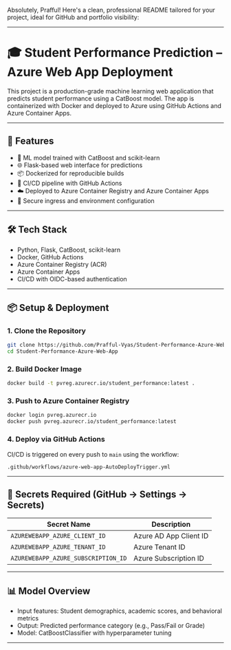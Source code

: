 Absolutely, Prafful! Here's a clean, professional README tailored for your project, ideal for GitHub and portfolio visibility:

---

# 🎓 Student Performance Prediction – Azure Web App Deployment

This project is a production-grade machine learning web application that predicts student performance using a CatBoost model. The app is containerized with Docker and deployed to Azure using GitHub Actions and Azure Container Apps.

---

## 🚀 Features

- 🧠 ML model trained with CatBoost and scikit-learn
- 🌐 Flask-based web interface for predictions
- 📦 Dockerized for reproducible builds
- 🔄 CI/CD pipeline with GitHub Actions
- ☁️ Deployed to Azure Container Registry and Azure Container Apps
- 🔐 Secure ingress and environment configuration

---

## 🛠️ Tech Stack

- Python, Flask, CatBoost, scikit-learn
- Docker, GitHub Actions
- Azure Container Registry (ACR)
- Azure Container Apps
- CI/CD with OIDC-based authentication

---

## 📦 Setup & Deployment

### 1. Clone the Repository
```bash
git clone https://github.com/Prafful-Vyas/Student-Performance-Azure-Web-App.git
cd Student-Performance-Azure-Web-App
```

### 2. Build Docker Image
```bash
docker build -t pvreg.azurecr.io/student_performance:latest .
```

### 3. Push to Azure Container Registry
```bash
docker login pvreg.azurecr.io
docker push pvreg.azurecr.io/student_performance:latest
```

### 4. Deploy via GitHub Actions
CI/CD is triggered on every push to `main` using the workflow:
```
.github/workflows/azure-web-app-AutoDeployTrigger.yml
```

---

## 🔐 Secrets Required (GitHub → Settings → Secrets)

| Secret Name                          | Description                      |
|-------------------------------------|----------------------------------|
| `AZUREWEBAPP_AZURE_CLIENT_ID`       | Azure AD App Client ID           |
| `AZUREWEBAPP_AZURE_TENANT_ID`       | Azure Tenant ID                  |
| `AZUREWEBAPP_AZURE_SUBSCRIPTION_ID` | Azure Subscription ID            |

---

## 📊 Model Overview

- Input features: Student demographics, academic scores, and behavioral metrics
- Output: Predicted performance category (e.g., Pass/Fail or Grade)
- Model: CatBoostClassifier with hyperparameter tuning

---


